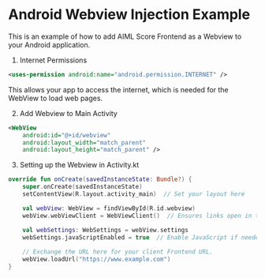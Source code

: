 # Android Webview Injection Example

This is an example of how to add AIML Score Frontend as a Webview to your Android application.

1. Internet Permissions
```xml
<uses-permission android:name="android.permission.INTERNET" />
```

This allows your app to access the internet, which is needed for the WebView to load web pages.


2. Add Webview to Main Activity
```xml
<WebView
    android:id="@+id/webview"
    android:layout_width="match_parent"
    android:layout_height="match_parent" />
```

3. Setting up the Webview in Activity.kt
```kt
override fun onCreate(savedInstanceState: Bundle?) {
    super.onCreate(savedInstanceState)
    setContentView(R.layout.activity_main)  // Set your layout here

    val webView: WebView = findViewById(R.id.webview)
    webView.webViewClient = WebViewClient()  // Ensures links open in the WebView instead of a browser

    val webSettings: WebSettings = webView.settings
    webSettings.javaScriptEnabled = true  // Enable JavaScript if needed
    
    // Exchange the URL here for your client Frontend URL.
    webView.loadUrl("https://www.example.com")
}
```